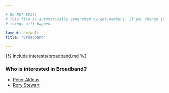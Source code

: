 ```yaml
---

# DO NOT EDIT!
# This file is automatically generated by get-members. If you change it, bad
# things will happen.

layout: default
title: "Broadband"

---
```


{% include interests/broadband.md %}

### Who is interested in Broadband?


* [Peter Aldous](/members/peter-aldous.html)
* [Rory Stewart](/members/rory-stewart.html)
